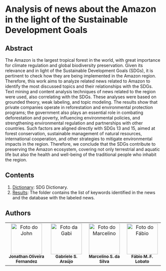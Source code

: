 # Analysis of news about the Amazon in the light of the Sustainable Development Goals

## Abstract
The Amazon is the largest tropical forest in the world, with great importance for climate regulation and global biodiversity preservation. Given its relevance and in light of the Sustainable Development Goals (SDGs), it is pertinent to check how they are being implemented in the Amazon region. Therefore, this work aims to analyze related news related to Amazon to identify the most discussed topics and their relationships with the SDGs. Text mining and content analysis techniques of news related to the region were used, also correlating with the SDGs. These analyses were based on grounded theory, weak labeling, and topic modeling. The results show that private companies operate in reforestation and environmental protection programs; the government also plays an essential role in combating deforestation and poverty, influencing environmental policies, and strengthening environmental regulation and partnerships with other countries. Such factors are aligned directly with SDGs 13 and 15, aimed at forest conservation, sustainable management of natural resources, international cooperation, and other strategies to mitigate environmental impacts in the region. Therefore, we conclude that the SDGs contribute to preserving the Amazon ecosystem, covering not only terrestrial and aquatic life but also the health and well-being of the traditional people who inhabit the region.

 ## Contents
1. [Dictionary](/dictionary/DictODS_UoA_portuguese.ipynb): SDG Dictionary.
2. [Results](/Results): The folder contains the list of keywords identified in the news and the database with the labeled news.

## Authors <!-- Jonathan O. Fernandez, Gabriele de S. Araújo, Marcelino S. da Silva, Fábio M.F. Lobato -->
<table>
  <tr>
    <td align="center">
      <a href="http://lattes.cnpq.br/8316643293931169">
        <img src="https://avatars.githubusercontent.com/u/88400274?v=4" width="100px;" alt="Foto do John"/><br>
        <sub>
          <b>Jonathan Oliveira Fernandez</b>
        </sub>
      </a>
    </td>
    <td align="center">
      <a href="http://lattes.cnpq.br/2201818644935012">
        <img src="https://avatars.githubusercontent.com/u/69174689?v=4" width="100px;" alt="Foto da Gabi"/><br>
        <sub>
          <b>Gabriele S. Araújo</b>
        </sub>
      </a>
    </td>
    <td align="center">
      <a href="http://lattes.cnpq.br/7080513172499497">
        <img src="https://media.licdn.com/dms/image/C4E03AQHGeRA-FUzskA/profile-displayphoto-shrink_800_800/0/1574128664118?e=2147483647&v=beta&t=ZfkTWn6Ho_XckQbhpbOVcVe6RMAEkGfEZiHEGgimHxs" width="100px;" alt="Foto do Marcelino"/><br>
        <sub>
          <b>Marcelino S. da Silva</b>
        </sub>
      </a>
    </td>
    <td align="center">
      <a href="http://lattes.cnpq.br/8320014491229434">
        <img src="https://avatars.githubusercontent.com/u/42838538?s=400&u=2c84a1c1abde336396f4c305bcd713ada6748b31&v=4" width="100px;" alt="Foto do Fábio"/><br>
        <sub>
          <b>Fábio M. F. Lobato</b>
        </sub>
      </a>
    </td>
  </tr>
</table>

<!--## Citação

```

``` -->
